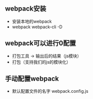 ## webpack安装
- 安装本地的webpack
- webpack webpack-cli -D

## webpack可以进行0配置
- 打包工具 -> 输出后的结果（js模块）
- 打包（支持我们的js的模块化）

## 手动配置webpack
- 默认配置文件的名字 webpack.config.js
